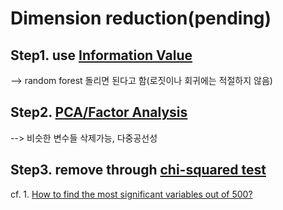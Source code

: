 # Dimension reduction(pending)

## Step1. use [Information Value]()
--> random forest 돌리면 된다고 함(로짓이나 회귀에는 적절하지 않음)

## Step2. [PCA/Factor Analysis]()
--> 비슷한 변수들 삭제가능, 다중공선성

## Step3. remove through [chi-squared test]()

cf. 1. [How to find the most significant variables out of 500?](https://discuss.analyticsvidhya.com/t/how-to-find-the-most-significant-variables-out-of-500/1658/5)
